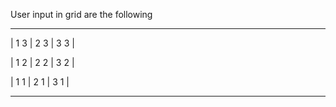 User input in grid are the following

- - - - - - - - - - 
| 1 3 | 2 3 | 3 3 |

| 1 2 | 2 2 | 3 2 |

| 1 1 | 2 1 | 3 1 |
- - - - - - - - - -
